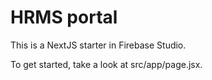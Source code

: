 
# HRMS portal

This is a NextJS starter in Firebase Studio.

To get started, take a look at src/app/page.jsx.
